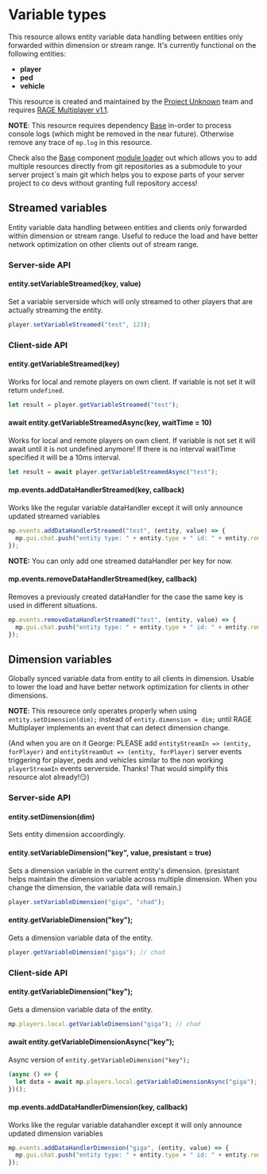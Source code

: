 # Variable types

This resource allows entity variable data handling between entities only forwarded within dimension or stream range. It's currently functional on the following entities:
- **player**
- **ped**
- **vehicle**

This resource is created and maintained by the [Project Unknown](https://discord.gg/FbVcFQj) team and requires [RAGE Multiplayer v1.1](https://rage.mp/).

**NOTE**: This resource requires dependency [Base](https://github.com/materia79/base) in-order to process console logs (which might be removed in the near future). Otherwise remove any trace of `mp.log` in this resource.

Check also the [Base](https://github.com/materia79/base) component [module loader](https://github.com/materia79/base/tree/master/modules) out which allows you to add multiple resources directly from git repositories as a submodule to your server project`s main git which helps you to expose parts of your server project to co devs without granting full repository access!

## Streamed variables

Entity variable data handling between entities and clients only forwarded within dimension or stream range. Useful to reduce the load and have better network optimization on other clients out of stream range.

### Server-side API
#### entity.setVariableStreamed(key, value)

Set a variable serverside which will only streamed to other players that are actually streaming the entity.
```js
player.setVariableStreamed("test", 123);
```

### Client-side API

#### entity.getVariableStreamed(key)

Works for local and remote players on own client. If variable is not set it will return `undefined`.
```js
let result = player.getVariableStreamed("test");
```

#### await entity.getVariableStreamedAsync(key, waitTime = 10)

Works for local and remote players on own client. If variable is not set it will await until it is not undefined anymore! If there is no interval waitTime specified it will be a 10ms interval.
```js
let result = await player.getVariableStreamedAsync("test");
```

#### mp.events.addDataHandlerStreamed(key, callback)

Works like the regular variable dataHandler except it will only announce updated streamed variables
```js
mp.events.addDataHandlerStreamed("test", (entity, value) => {
  mp.gui.chat.push("entity type: " + entity.type + " id: " + entity.remoteId + " changed its value: " + value);
});
```

**NOTE:** You can only add one streamed dataHandler per key for now.

#### mp.events.removeDataHandlerStreamed(key, callback)

Removes a previously created dataHandler for the case the same key is used in different situations.
```js
mp.events.removeDataHandlerStreamed("test", (entity, value) => {
  mp.gui.chat.push("entity type: " + entity.type + " id: " + entity.remoteId + " changed its value: " + value);
});
```

## Dimension variables

Globally synced variable data from entity to all clients in dimension. Usable to lower the load and have better network optimization for clients in other dimensions.

**NOTE**: This resourece only operates properly when using `entity.setDimension(dim);` instead of `entity.dimension = dim;` until RAGE Multiplayer implements an event that can detect dimension change.

(And when you are on it George: PLEASE add `entityStreamIn => (entity, forPlayer)` and `entityStreamOut => (entity, forPlayer)` server events triggering for player, peds and vehicles similar to the non working `playerStreamIn` events serverside. Thanks! That would simplify this resource alot already!😏)
### Server-side API

#### entity.setDimension(dim)

Sets entity dimension accoordingly.

#### entity.setVariableDimension("key", value, presistant = true)

Sets a dimension variable in the current entity's dimension. (presistant helps maintain the dimension variable across multiple dimension. When you change the dimension, the variable data will remain.)
```js
player.setVariableDimension("giga", "chad");
```

#### entity.getVariableDimension("key");

Gets a dimension variable data of the entity.
```js
player.getVariableDimension("giga"); // chad
```

### Client-side API

#### entity.getVariableDimension("key");

Gets a dimension variable data of the entity.
```js
mp.players.local.getVariableDimension("giga"); // chad
```

#### await entity.getVariableDimensionAsync("key");

Async version of `entity.getVariableDimension("key");`
```js
(async () => {
  let data = await mp.players.local.getVariableDimensionAsync("giga");
})();
```

#### mp.events.addDataHandlerDimension(key, callback)
Works like the regular variable datahandler except it will only announce updated dimension variables

```js
mp.events.addDataHandlerDimension("giga", (entity, value) => {
  mp.gui.chat.push("entity type: " + entity.type + " id: " + entity.remoteId + " at dimension: " + entity.dimension + "changed its value: " + value);
});
```